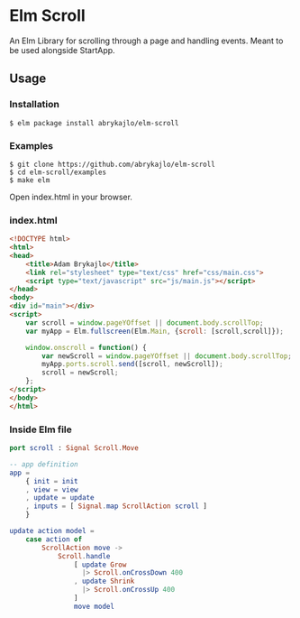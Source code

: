 # Elm Scroll

An Elm Library for scrolling through a page and handling events. 
 Meant to be used alongside StartApp.

## Usage

### Installation

```
$ elm package install abrykajlo/elm-scroll
```

### Examples

```
$ git clone https://github.com/abrykajlo/elm-scroll
$ cd elm-scroll/examples
$ make elm
```

Open index.html in your browser.

### index.html

```html
<!DOCTYPE html>
<html>
<head>
	<title>Adam Brykajlo</title>
	<link rel="stylesheet" type="text/css" href="css/main.css">
	<script type="text/javascript" src="js/main.js"></script>
</head>
<body>
<div id="main"></div>
<script>
	var scroll = window.pageYOffset || document.body.scrollTop;
	var myApp = Elm.fullscreen(Elm.Main, {scroll: [scroll,scroll]});

	window.onscroll = function() {
		var newScroll = window.pageYOffset || document.body.scrollTop;
		myApp.ports.scroll.send([scroll, newScroll]);
		scroll = newScroll;
	};
</script>
</body>
</html>

```

### Inside Elm file

```elm
port scroll : Signal Scroll.Move

-- app definition
app =
	{ init = init 
	, view = view
	, update = update
	, inputs = [ Signal.map ScrollAction scroll ]
	}

update action model =
	case action of
		ScrollAction move ->
            Scroll.handle
                [ update Grow
                  |> Scroll.onCrossDown 400
                , update Shrink
                  |> Scroll.onCrossUp 400
                ]
                move model
```